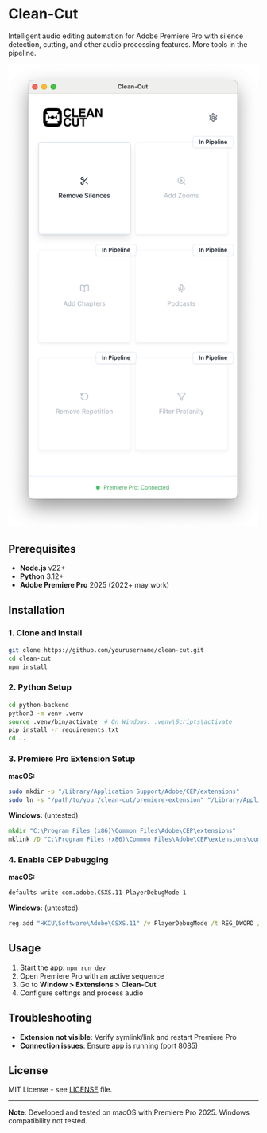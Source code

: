 # Clean-Cut

Intelligent audio editing automation for Adobe Premiere Pro with silence detection, cutting, and other audio processing features. More tools in the pipeline.

![Clean-Cut Interface](resources/screenshot.png)

## Prerequisites

- **Node.js** v22+
- **Python** 3.12+
- **Adobe Premiere Pro** 2025 (2022+ may work)

## Installation

### 1. Clone and Install

```bash
git clone https://github.com/yourusername/clean-cut.git
cd clean-cut
npm install
```

### 2. Python Setup

```bash
cd python-backend
python3 -m venv .venv
source .venv/bin/activate  # On Windows: .venv\Scripts\activate
pip install -r requirements.txt
cd ..
```

### 3. Premiere Pro Extension Setup

**macOS:**

```bash
sudo mkdir -p "/Library/Application Support/Adobe/CEP/extensions"
sudo ln -s "/path/to/your/clean-cut/premiere-extension" "/Library/Application Support/Adobe/CEP/extensions/com.cleancut.panel"
```

**Windows:** (untested)

```cmd
mkdir "C:\Program Files (x86)\Common Files\Adobe\CEP\extensions"
mklink /D "C:\Program Files (x86)\Common Files\Adobe\CEP\extensions\com.cleancut.panel" "C:\path\to\your\clean-cut\premiere-extension"
```

### 4. Enable CEP Debugging

**macOS:**

```bash
defaults write com.adobe.CSXS.11 PlayerDebugMode 1
```

**Windows:** (untested)

```cmd
reg add "HKCU\Software\Adobe\CSXS.11" /v PlayerDebugMode /t REG_DWORD /d 1
```

## Usage

1. Start the app: `npm run dev`
2. Open Premiere Pro with an active sequence
3. Go to **Window > Extensions > Clean-Cut**
4. Configure settings and process audio

## Troubleshooting

- **Extension not visible**: Verify symlink/link and restart Premiere Pro
- **Connection issues**: Ensure app is running (port 8085)

## License

MIT License - see [LICENSE](LICENSE) file.

---

**Note**: Developed and tested on macOS with Premiere Pro 2025. Windows compatibility not tested.

